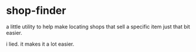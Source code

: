 # shop-finder
a little utility to help make locating shops that sell a specific item just that bit easier.

i lied. it makes it a lot easier.